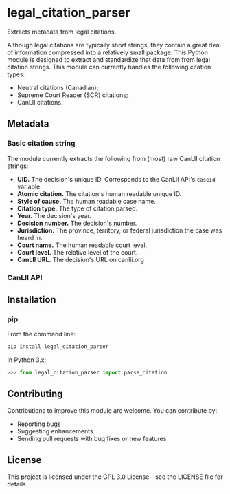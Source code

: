 # legal_citation_parser
Extracts metadata from legal citations.

Although legal citations are typically short strings, they contain a great deal of information compressed into a relatively small package. This Python module is designed to extract and standardize that data from from legal citation strings. This module can currently handles the following citation types:

* Neutral citations (Canadian);
* Supreme Court Reader (SCR) citations;
* CanLII citations.

## Metadata

### Basic citation string

The module currently extracts the following from (most) raw CanLII citation strings:

- **UID.** The decision's unique ID. Corresponds to the CanLII API's `caseId` variable.
- **Atomic citation.** The citation's human readable unique ID. 
- **Style of cause.** The human readable case name.
- **Citation type.** The type of citation parsed.
- **Year.** The decision's year.
- **Decision number.** The decision's number.
- **Jurisdiction.** The province, territory, or federal jurisdiction the case was heard in.
- **Court name.** The human readable court level.
- **Court level.** The relative level of the court.
- **CanLII URL.** The decision's URL on canlii.org

### CanLII API



## Installation

### pip

From the command line:

```bash
pip install legal_citation_parser
```

In Python 3.x:

```python
>>> from legal_citation_parser import parse_citation
```

## Contributing

Contributions to improve this module are welcome. You can contribute by:
* Reporting bugs
* Suggesting enhancements
* Sending pull requests with bug fixes or new features

## License

This project is licensed under the GPL 3.0 License - see the LICENSE file for details.

